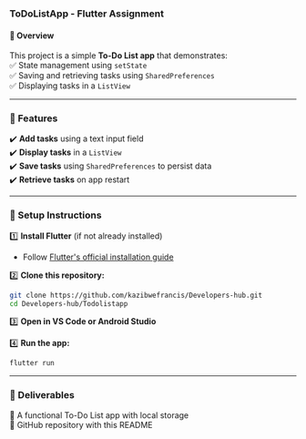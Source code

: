 
### **ToDoListApp - Flutter Assignment**  

#### **📌 Overview**  
This project is a simple **To-Do List app** that demonstrates:  
✅ State management using `setState`  
✅ Saving and retrieving tasks using `SharedPreferences`  
✅ Displaying tasks in a `ListView`  

---

### **📌 Features**  
✔️ **Add tasks** using a text input field  
✔️ **Display tasks** in a `ListView`  
✔️ **Save tasks** using `SharedPreferences` to persist data  
✔️ **Retrieve tasks** on app restart  

---

### **📌 Setup Instructions**  
1️⃣ **Install Flutter** (if not already installed)  
   - Follow [Flutter's official installation guide](https://flutter.dev/docs/get-started/install)  

2️⃣ **Clone this repository:**  
```sh
git clone https://github.com/kazibwefrancis/Developers-hub.git
cd Developers-hub/Todolistapp
```

3️⃣ **Open in VS Code or Android Studio**  

4️⃣ **Run the app:**  
```sh
flutter run
```

---

### **📌 Deliverables**  
📂 A functional To-Do List app with local storage  
📂 GitHub repository with this README  


